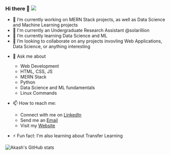 

### Hi there 👋 ![](https://komarev.com/ghpvc/?username=Akashamba&color=000080&style=flat-square)


<!-- 
**Akashamba/akashamba** is a ✨ _special_ ✨ repository because its `README.md` (this file) appears on your GitHub profile.

Here are some ideas to get you started: -->



- 🔭 I’m currently working on MERN Stack projects, as well as Data Science and Machine Learning projects
- 💬 I'm currently an Undergraduate Research Assistant @solarillion
- 🌱 I’m currently learning Data Science and ML
- 👯 I’m looking to collaborate on any projects invovling Web Applications, Data Science, or anything interesting
<!-- - 🤔 I’m looking for help with ... -->
- 💬 Ask me about 
    * Web Development
    * HTML, CSS, JS
    * MERN Stack 
    * Python
    * Data Science and ML fundamentals
    * Linux Commands
    
- 📫 How to reach me: 
    * Connect with me on [LinkedIn](https://www.linkedin.com/in/akash-ambashankar/)
    * Send me an [Email](mailto:akashambashankar@gmail.com)
    * Visit my [Website](https://akashamba.netlify.app/)
<!-- - 😄 Pronouns: ... -->
- ⚡ Fun fact: I'm also learning about Transfer Learning

![Akash's GitHub stats](https://github-readme-stats.vercel.app/api?username=Akashamba&show_icons=true&theme=buefy)


